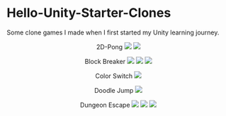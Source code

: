 # Hello-Unity-Starter-Clones
Some clone games I made when I first started my Unity learning journey.
<p align = "center">
  2D-Pong
  <img src="https://github.com/kizilcanali/Hello-Unity-Starter-Clones/Screens/2DPong/Capture.JPG">
  <img src="https://github.com/kizilcanali/Hello-Unity-Starter-Clones/Screens/2DPong/Capture2.JPG">
</p>
<p align = "center">
  Block Breaker
  <img src="https://github.com/kizilcanali/Hello-Unity-Starter-Clones/Screens/BlockBreaker/Capture.JPG">
  <img src="https://github.com/kizilcanali/Hello-Unity-Starter-Clones/Screens/BlockBreaker/Capture2.JPG">
  <img src="https://github.com/kizilcanali/Hello-Unity-Starter-Clones/Screens/BlockBreaker/Capture3.JPG">
</p>
<p align = "center">
  Color Switch
  <img src="https://github.com/kizilcanali/Hello-Unity-Starter-Clones/Screens/ColorSwitch/Capture.JPG">
</p>
<p align = "center">
  Doodle Jump
  <img src="https://github.com/kizilcanali/Hello-Unity-Starter-Clones/Screens/DoodleJump/Capture.JPG">
</p>
<p align = "center">
  Dungeon Escape
  <img src="https://github.com/kizilcanali/Hello-Unity-Starter-ClonesScreens/DungeonEscape/Capture.JPG">
  <img src="https://github.com/kizilcanali/Hello-Unity-Starter-Clones/Screens/DungeonEscape/Capture2.JPG">
  <img src="https://github.com/kizilcanali/Hello-Unity-Starter-Clones/Screens/DungeonEscape/Capture3.JPG">
</p>
